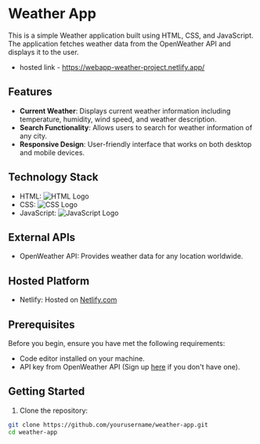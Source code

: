 # Weather App

This is a simple Weather application built using HTML, CSS, and JavaScript. The application fetches weather data from the OpenWeather API and displays it to the user.
- hosted link - https://webapp-weather-project.netlify.app/

## Features

- **Current Weather**: Displays current weather information including temperature, humidity, wind speed, and weather description.
- **Search Functionality**: Allows users to search for weather information of any city.
- **Responsive Design**: User-friendly interface that works on both desktop and mobile devices.

## Technology Stack

- HTML: ![HTML Logo](https://img.icons8.com/color/48/000000/html-5.png)
- CSS: ![CSS Logo](https://img.icons8.com/color/48/000000/css3.png)
- JavaScript: ![JavaScript Logo](https://img.icons8.com/color/48/000000/javascript.png)

## External APIs

- OpenWeather API: Provides weather data for any location worldwide.

## Hosted Platform

- Netlify: Hosted on [Netlify.com](https://www.netlify.com/)

## Prerequisites

Before you begin, ensure you have met the following requirements:

- Code editor installed on your machine.
- API key from OpenWeather API (Sign up [here](https://home.openweathermap.org/users/sign_up) if you don't have one).

## Getting Started

1. Clone the repository:

```bash
git clone https://github.com/yourusername/weather-app.git
cd weather-app
